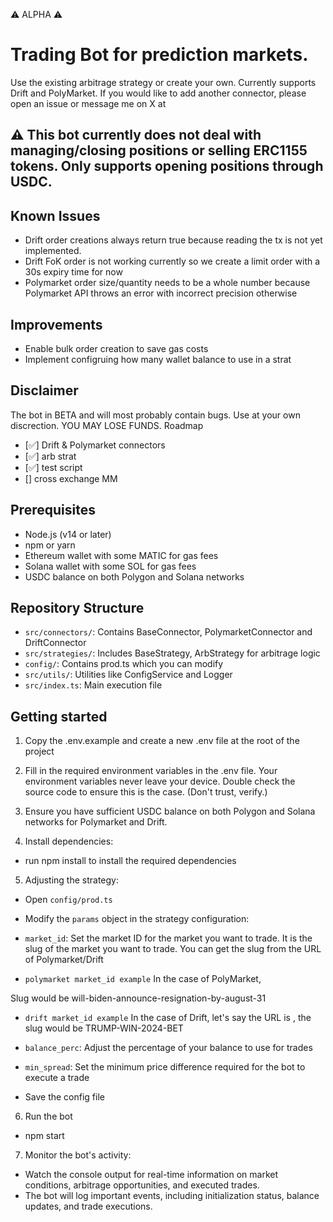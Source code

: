 ⚠️ ALPHA ⚠️

# Trading Bot for prediction markets.

Use the existing arbitrage strategy or create your own. Currently supports Drift and PolyMarket. If you would like to add another connector, please open an issue or message me on X at

## ⚠️ This bot currently does not deal with managing/closing positions or selling ERC1155 tokens. Only supports opening positions through USDC.

## Known Issues
- Drift order creations always return true because reading the tx is not yet implemented.
- Drift FoK order is not working currently so we create a limit order with a 30s expiry time for now
- Polymarket order size/quantity needs to be a whole number because Polymarket API throws an error with incorrect precision otherwise

## Improvements
- Enable bulk order creation to save gas costs
- Implement configruing how many wallet balance to use in a strat

## Disclaimer

The bot in BETA and will most probably contain bugs. Use at your own discrection. YOU MAY LOSE FUNDS. Roadmap

- [✅] Drift & Polymarket connectors
- [✅] arb strat
- [✅] test script
- [] cross exchange MM

## Prerequisites

- Node.js (v14 or later)
- npm or yarn
- Ethereum wallet with some MATIC for gas fees
- Solana wallet with some SOL for gas fees
- USDC balance on both Polygon and Solana networks

## Repository Structure

- `src/connectors/`: Contains BaseConnector, PolymarketConnector and DriftConnector
- `src/strategies/`: Includes BaseStrategy, ArbStrategy for arbitrage logic
- `config/`: Contains prod.ts which you can modify
- `src/utils/`: Utilities like ConfigService and Logger
- `src/index.ts`: Main execution file

## Getting started

1. Copy the .env.example and create a new .env file at the root of the project

2. Fill in the required environment variables in the .env file. Your environment variables never leave your device. Double check the source code to ensure this is the case. (Don't trust, verify.)

3. Ensure you have sufficient USDC balance on both Polygon and Solana networks for Polymarket and Drift.

4. Install dependencies:
- run npm install to install the required dependencies

5. Adjusting the strategy:
- Open `config/prod.ts`
- Modify the `params` object in the strategy configuration:
- `market_id`: Set the market ID for the market you want to trade. It is the slug of the market you want to trade. You can get the slug from the URL of Polymarket/Drift

- `polymarket market_id example`
In the case of PolyMarket,

Slug would be will-biden-announce-resignation-by-august-31

- `drift market_id example`
In the case of Drift, let's say the URL is ,
the slug would be TRUMP-WIN-2024-BET

- `balance_perc`: Adjust the percentage of your balance to use for trades

- `min_spread`: Set the minimum price difference required for the bot to execute a trade
- Save the config file

6. Run the bot
- npm start

7. Monitor the bot's activity:
- Watch the console output for real-time information on market conditions, arbitrage opportunities, and executed trades.
- The bot will log important events, including initialization status, balance updates, and trade executions.














